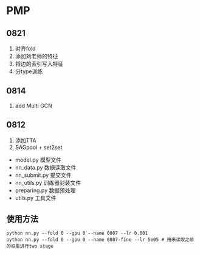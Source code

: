 # PMP

## 0821

1. 对齐fold
2. 添加刘老师的特征
3. 将边的索引写入特征
4. 分type训练

## 0814
1. add Multi GCN

## 0812

1. 添加TTA
2. SAGpool + set2set




- model.py 模型文件
- nn_data.py 数据读取文件
- nn_submit.py 提交文件
- nn_utils.py 训练器封装文件
- preparing.py 数据预处理
- utils.py 工具文件


## 使用方法

```
python nn.py --fold 0 --gpu 0 --name 0807 --lr 0.001
python nn.py --fold 0 --gpu 0 --name 0807-fine --lr 5e05 # 用来读取之前的权重进行two stage
```